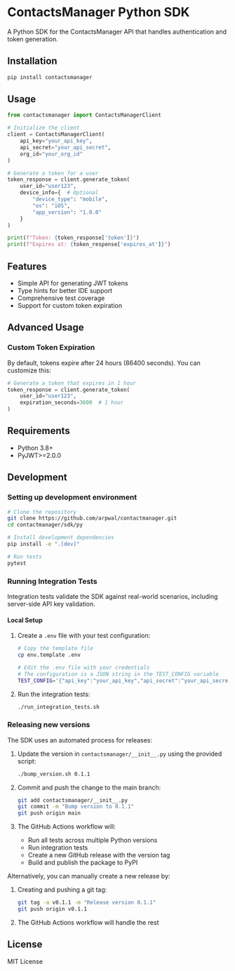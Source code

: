 # ContactsManager Python SDK

A Python SDK for the ContactsManager API that handles authentication and token generation.

## Installation

```bash
pip install contactsmanager
```

## Usage

```python
from contactsmanager import ContactsManagerClient

# Initialize the client
client = ContactsManagerClient(
    api_key="your_api_key",
    api_secret="your_api_secret",
    org_id="your_org_id"
)

# Generate a token for a user
token_response = client.generate_token(
    user_id="user123",
    device_info={  # Optional
        "device_type": "mobile",
        "os": "iOS",
        "app_version": "1.0.0"
    }
)

print(f"Token: {token_response['token']}")
print(f"Expires at: {token_response['expires_at']}")
```

## Features

- Simple API for generating JWT tokens
- Type hints for better IDE support
- Comprehensive test coverage
- Support for custom token expiration

## Advanced Usage

### Custom Token Expiration

By default, tokens expire after 24 hours (86400 seconds). You can customize this:

```python
# Generate a token that expires in 1 hour
token_response = client.generate_token(
    user_id="user123",
    expiration_seconds=3600  # 1 hour
)
```

## Requirements

- Python 3.8+
- PyJWT>=2.0.0

## Development

### Setting up development environment

```bash
# Clone the repository
git clone https://github.com/arpwal/contactmanager.git
cd contactmanager/sdk/py

# Install development dependencies
pip install -e ".[dev]"

# Run tests
pytest
```

### Running Integration Tests

Integration tests validate the SDK against real-world scenarios, including server-side API key validation.

#### Local Setup

1. Create a `.env` file with your test configuration:

   ```bash
   # Copy the template file
   cp env.template .env

   # Edit the .env file with your credentials
   # The configuration is a JSON string in the TEST_CONFIG variable
   TEST_CONFIG='{"api_key":"your_api_key","api_secret":"your_api_secret","org_id":"your_org_id","api_base_url":"https://api.contactsmanager.io"}'
   ```

2. Run the integration tests:
   ```bash
   ./run_integration_tests.sh
   ```

### Releasing new versions

The SDK uses an automated process for releases:

1. Update the version in `contactsmanager/__init__.py` using the provided script:

   ```bash
   ./bump_version.sh 0.1.1
   ```

2. Commit and push the change to the main branch:

   ```bash
   git add contactsmanager/__init__.py
   git commit -m "Bump version to 0.1.1"
   git push origin main
   ```

3. The GitHub Actions workflow will:
   - Run all tests across multiple Python versions
   - Run integration tests
   - Create a new GitHub release with the version tag
   - Build and publish the package to PyPI

Alternatively, you can manually create a new release by:

1. Creating and pushing a git tag:

   ```bash
   git tag -a v0.1.1 -m "Release version 0.1.1"
   git push origin v0.1.1
   ```

2. The GitHub Actions workflow will handle the rest

## License

MIT License
